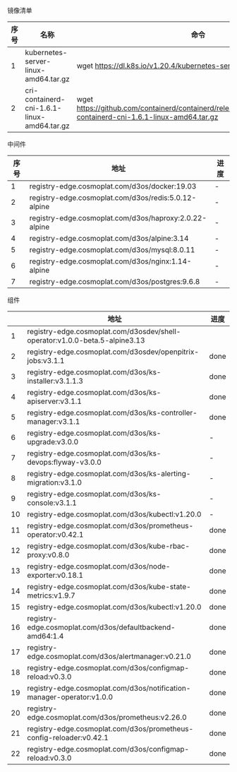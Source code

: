 镜像清单

| 序号 | 名称                                        | 命令                                                         |
| ---- | ------------------------------------------- | ------------------------------------------------------------ |
| 1    | kubernetes-server-linux-amd64.tar.gz        | wget https://dl.k8s.io/v1.20.4/kubernetes-server-linux-amd64.tar.gz |
| 2    | cri-containerd-cni-1.6.1-linux-amd64.tar.gz | wget https://github.com/containerd/containerd/releases/download/v1.6.1/cri-containerd-cni-1.6.1-linux-amd64.tar.gz |



中间件

| 序号 | 地址                                                   | 进度 |
| ---- | ------------------------------------------------------ | ---- |
| 1    | registry-edge.cosmoplat.com/d3os/docker:19.03          | -    |
| 2    | registry-edge.cosmoplat.com/d3os/redis:5.0.12-alpine   | -    |
| 3    | registry-edge.cosmoplat.com/d3os/haproxy:2.0.22-alpine | -    |
| 4    | registry-edge.cosmoplat.com/d3os/alpine:3.14           | -    |
| 5    | registry-edge.cosmoplat.com/d3os/mysql:8.0.11          | -    |
| 6    | registry-edge.cosmoplat.com/d3os/nginx:1.14-alpine     | -    |
| 7    | registry-edge.cosmoplat.com/d3os/postgres:9.6.8        | -    |

组件

|      | 地址                                                         | 进度 |
| ---- | ------------------------------------------------------------ | ---- |
| 1    | registry-edge.cosmoplat.com/d3osdev/shell-operator:v1.0.0-beta.5-alpine3.13 |      |
| 2    | registry-edge.cosmoplat.com/d3osdev/openpitrix-jobs:v3.1.1   | done |
| 3    | registry-edge.cosmoplat.com/d3os/ks-installer:v3.1.1.3       | done |
| 4    | registry-edge.cosmoplat.com/d3os/ks-apiserver:v3.1.1         | done |
| 5    | registry-edge.cosmoplat.com/d3os/ks-controller-manager:v3.1.1 | done |
| 6    | registry-edge.cosmoplat.com/d3os/ks-upgrade:v3.0.0           | -    |
| 7    | registry-edge.cosmoplat.com/d3os/ks-devops:flyway-v3.0.0     | -    |
| 8    | registry-edge.cosmoplat.com/d3os/ks-alerting-migration:v3.1.0 | -    |
| 9    | registry-edge.cosmoplat.com/d3os/ks-console:v3.1.1           | -    |
| 10   | registry-edge.cosmoplat.com/d3os/kubectl:v1.20.0             | -    |
| 11   | registry-edge.cosmoplat.com/d3os/prometheus-operator:v0.42.1 | done |
| 12   | registry-edge.cosmoplat.com/d3os/kube-rbac-proxy:v0.8.0      | done |
| 13   | registry-edge.cosmoplat.com/d3os/node-exporter:v0.18.1       | done |
| 14   | registry-edge.cosmoplat.com/d3os/kube-state-metrics:v1.9.7   | done |
| 15   | registry-edge.cosmoplat.com/d3os/kubectl:v1.20.0             | done |
| 16   | registry-edge.cosmoplat.com/d3os/defaultbackend-amd64:1.4    | done |
| 17   | registry-edge.cosmoplat.com/d3os/alertmanager:v0.21.0        | done |
| 18   | registry-edge.cosmoplat.com/d3os/configmap-reload:v0.3.0     | done |
| 19   | registry-edge.cosmoplat.com/d3os/notification-manager-operator:v1.0.0 | done |
| 20   | registry-edge.cosmoplat.com/d3os/prometheus:v2.26.0          | done |
| 21   | registry-edge.cosmoplat.com/d3os/prometheus-config-reloader:v0.42.1 | done |
| 22   | registry-edge.cosmoplat.com/d3os/configmap-reload:v0.3.0     | done |

